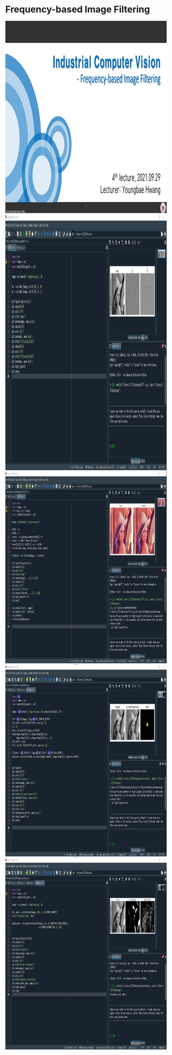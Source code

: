 # **Frequency-based Image Filtering** 

<img src="./5주차강의.jpg"  width="800" height="600">
<img src="./실습1.jpg"  width="1000" height="800">
<img src="./실습2.jpg"  width="800" height="600">
<img src="./실습3.jpg"  width="800" height="600">
<img src="./실습4.jpg"  width="800" height="600">
</p>

